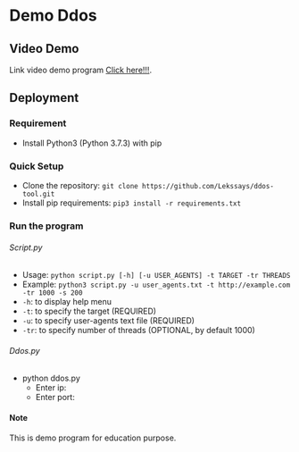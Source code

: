 # Demo Ddos

## Video Demo
Link video demo program [Click here!!!](https://youtu.be/REop00lF4Mc).


## Deployment
### Requirement
- Install Python3 (Python 3.7.3) with pip
### Quick Setup
- Clone the repository: `git clone https://github.com/Lekssays/ddos-tool.git`
- Install pip requirements: `pip3 install -r requirements.txt`
### Run the program

###### Script.py

- Usage: `python script.py [-h] [-u USER_AGENTS] -t TARGET -tr THREADS`
- Example: `python3 script.py -u user_agents.txt -t http://example.com -tr 1000 -s 200`
- `-h`: to display help menu
- `-t`: to specify the target (REQUIRED)
- `-u`: to specify user-agents text file (REQUIRED)
- `-tr`: to specify number of threads (OPTIONAL, by default 1000)

###### Ddos.py

- python ddos.py
  - Enter ip:
  - Enter port:

#### Note

This is demo program for education purpose.



